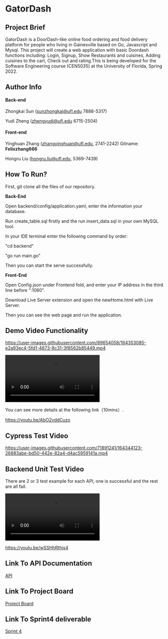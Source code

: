 # GatorDash
## Project Brief

GatorDash is a DoorDash-like online food ordering and food delivery platform for people who living in Gainesville based on Go, Javascript and Mysql. This project will create a web application with basic Doordash functions including: Login, Signup, Show Restaurants and cuisines, Adding cuisines to the cart, Check out and rating.This is being developed for the Software Engineering course (CEN5035) at the University of Florida, Spring 2022.

## Author Info

#### Back-end

Zhongkai Sun ([sunzhongkai@ufl.edu](mailto:sunzhongkai@ufl.edu) 7888-5317)

Yudi Zheng ([zhengyudi@ufl.edu](mailto:zhengyudi@ufl.edu) 6715-2504)

#### Front-end

Yinghuan Zhang ([zhangyinghuan@ufl.edu](mailto:zhangyinghuan@ufl.edu), 2741-2242) Gitname: **Felixzhang666**

Hongru Liu ([hongru.liu@ufl.edu](mailto:hongru.liu@ufl.edu), 5369-7439)

## How To Run?

First, git clone all the files of our repository.

**Back-End**

Open backend/config/application.yaml, enter the information your database.

Run create_table.sql firstly and the run insert_data.sql in your own MySQL tool.

In your IDE terminal enter the following command by order:

"cd backend"

"go run main.go"

Then you can start the serve successfully.

**Front-End**

Open Config.json under Frontend fold, and enter your IP address in the third line before ":1060".

Download Live Server extension and open the newHome.html with Live Server.

Then you can see the web page and run the application.

## Demo Video Functionality

https://user-images.githubusercontent.com/89654058/164353085-e2a93ec4-5fd1-4873-8c31-3f8562b85449.mp4

<video src="Gator_Dash.mp4"></video>

You can see more details at the following link（10mins）.

https://youtu.be/AbO2vddCuzo

## Cypress Test Video

https://user-images.githubusercontent.com/71891241/164344123-26883abe-bd50-442e-82a4-d4ac5959141a.mp4

## Backend Unit Test Video
There are 2 or 3 test example for each API, one is successful and the rest are all fail.

<video src="Backend.mp4"></video>

https://youtu.be/wSSHhRthjs4

## Link To API Documentation
[API](https://github.com/ZhongkaiSun/SEGOGOGO/blob/master/backend/backendAPI.md)
## Link To Project Board
[Project Board](https://github.com/ZhongkaiSun/SEGOGOGO/projects)
## Link To Sprint4 deliverable
[Sprint 4](https://github.com/ZhongkaiSun/SEGOGOGO/blob/master/Gator%20Delivery%20Sprint4.md)
